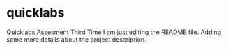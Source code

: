 # quicklabs
Quicklabs Assesment
Third Time
I am just editing the README file. Adding some more details about the project description.

